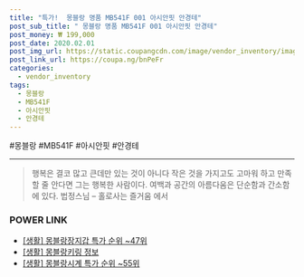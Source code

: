 ```yaml
--- 
title: "특가!  몽블랑 명품 MB541F 001 아시안핏 안경테" 
post_sub_title: " 몽블랑 명품 MB541F 001 아시안핏 안경테" 
post_money: ₩ 199,000 
post_date: 2020.02.01 
post_img_url: https://static.coupangcdn.com/image/vendor_inventory/images/2018/01/23/20/7/7ff71ac7-53d2-4a18-8334-30b82723003c.jpg 
post_link_url: https://coupa.ng/bnPeFr 
categories: 
  - vendor_inventory 
tags: 
  - 몽블랑 
  - MB541F 
  - 아시안핏 
  - 안경테 
--- 
```

  #몽블랑 #MB541F #아시안핏 #안경테 
<hr> 

> 행복은 결코 많고 큰데만 있는 것이 아니다 작은 것을 가지고도 고마워 하고 만족할 줄 안다면 그는 행복한 사람이다. 여백과 공간의 아름다움은 단순함과 간소함에 있다. 법정스님 – 홀로사는 즐거움 에서 


### POWER LINK

* <a href="https://blog.naver.com/sakai111/221786775283" target="_blank"> [생활] 몽블랑장지갑 특가 순위 ~47위</a>
* <a href="https://blog.naver.com/sakai111/221758909046" target="_blank"> [생활] 몽블랑키링 정보 </a>
* <a href="https://blog.naver.com/sakai111/221784633665" target="_blank"> [생활] 몽블랑시계 특가 순위 ~55위</a>
